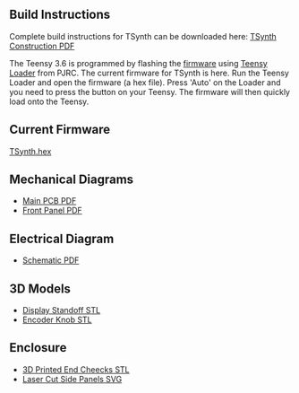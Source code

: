 ## Build  Instructions
Complete build instructions for TSynth can be downloaded here: [TSynth Construction PDF](https://electrotechnique.github.io/TSynth/docs/TSynthConstruction.pdf)

The Teensy 3.6 is programmed by flashing the [firmware](https://electrotechnique.github.io/TSynth/build/TSynth.hex)  using [Teensy Loader](https://www.pjrc.com/teensy/loader.html) from PJRC. 
The current firmware for TSynth is here.
Run the Teensy Loader and open the firmware (a hex file). Press 'Auto' on the Loader and you need to press the button on your Teensy. The firmware will then quickly load onto the Teensy.

## Current Firmware
[TSynth.hex](https://electrotechnique.github.io/TSynth/build/TSynth.hex)

## Mechanical Diagrams
- [Main PCB PDF](https://electrotechnique.github.io/TSynth/docs/MainPCB.pdf)
- [Front Panel PDF](https://electrotechnique.github.io/TSynth/docs/FrontPanel.pdf)

## Electrical Diagram
- [Schematic PDF](https://electrotechnique.github.io/TSynth/docs/Schematic.pdf)

## 3D Models
- [Display Standoff STL](https://electrotechnique.github.io/TSynth/docs/DisplayStandoff.stl)
- [Encoder Knob STL](https://electrotechnique.github.io/TSynth/docs/EncoderKnob.stl)

## Enclosure
- [3D Printed End Cheecks STL](https://electrotechnique.github.io/TSynth/docs/DisplayStandoff.stl)
- [Laser Cut Side Panels SVG](https://electrotechnique.github.io/TSynth/docs/EncoderKnob.stl)

